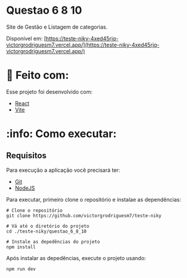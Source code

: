 # Questao 6 8 10

Site de Gestão e Listagem de categorias.

Disponível em: [https://teste-niky-4xed45rjq-victorgrodriguesm7.vercel.app/](https://teste-niky-4xed45rjq-victorgrodriguesm7.vercel.app/)

# :rocket: Feito com:

Esse projeto foi desenvolvido com:

- [React](https://pt-br.reactjs.org/)
- [Vite](https://vitejs.dev/)

# :info: Como executar:

## Requisitos

Para execução a aplicação você precisará ter:

- [Git](https://git-scm.com/)
- [NodeJS](https://nodejs.org/en/)

Para executar, primeiro clone o repositório e instalae as dependências:

```batch
# Clone o repositório
git clone https://github.com/victorgrodriguesm7/teste-niky

# Vá até o diretório do projeto
cd ./teste-niky/questao_6_8_10

# Instale as depedências do projeto
npm install
```

Após instalar as depedências, execute o projeto usando:

```
npm run dev
```
